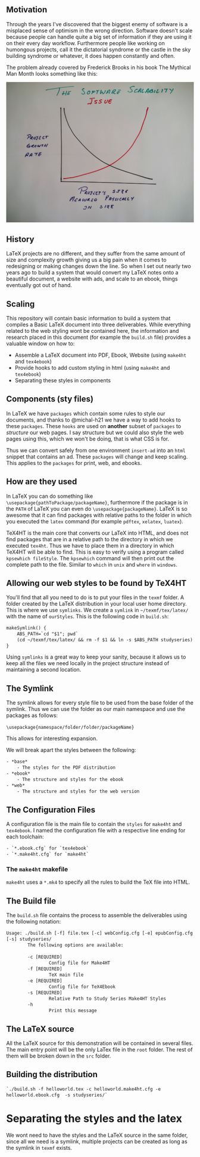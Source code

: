 ## Motivation

Through the years I've discovered that the biggest enemy of software is a misplaced sense of optimism in the wrong
direction. Software doesn't scale because people can handle quite a big set of information if they are using it on
their every day workflow. Furthermore people like working on humongous projects, call it the dictatorial syndrome or
the castle in the sky building syndrome or whatever, it does happen constantly and often. 

The problem already covered by Frederick Brooks in his book The Mythical Man Month looks something like this:

![Software Scalability](assets/softwarescalability.jpg)

## History

LaTeX projects are no different, and they suffer from the same amount of size and complexity growth giving us a big 
pain when it comes to redesigning or making changes down the line. So when I set out nearly two years ago to build a 
system that would convert my LaTeX notes onto a beautiful document, a website with ads, and scale to an ebook, things 
eventually got out of hand.

## Scaling

This repository will contain basic information to build a system that compiles a Basic LaTeX document into three
deliverables. While everything related to the web styling wont be contained here, the information and research placed
in this document (for example the `build.sh` file) provides a valuable window on how to:
 
 - Assemble a LaTeX document into PDF, Ebook, Website (using `make4ht` and `tex4ebook`)
 - Provide hooks to add custom styling in html (using `make4ht` and `tex4ebook`)
 - Separating these styles in components 
 
## Components (**sty** files)

In LaTeX we have `packages` which contain some rules to style our documents, and thanks to @michal-h21 we have 
a way to add hooks to these `packages`. These `hooks` are used on **another** subset of `packages` to *structure* our
web pages. I say structure but we could also style the web pages using this, which we won't be doing, that is what
CSS is for. 

Thus we can convert safely from one environment `insert-ad` into an `html` snippet that contains an ad. These 
`packages` will change and keep scaling. This applies to the `packages` for print, web, and ebooks. 

## How are they used

In LaTeX you can do something like `\usepackage{pathToPackage/packageName}`, furthermore if the package is in the `PATH`
of LaTeX you can even do `\usepackage{packageName}`. LaTeX is so awesome that it can find packages with relative paths
to the folder in which you executed the `latex` command (for example `pdftex`, `xelatex`, `luatex`). 

TeX4HT is the main core that converts our LaTeX into HTML, and does not find packages that are in a relative path to
the directory in which we executed `tex4ht`. Thus we have to place them in a directory in which TeX4HT will be able to
find. This is easy to verify using a program called `kpsewhich fileStyle`. The `kpsewhich` command will then print out
the complete path to the file. Similar to `which` in `unix` and `where` in `windows`.

## Allowing our web styles to be found by TeX4HT

You'll find that all you need to do is to put your files in the `texmf` folder. A folder created by the LaTeX 
distribution in your local user home directory. This is where we use `symlinks`. We create a `symlink` in 
`~/texmf/tex/latex/` with the name of `ourStyles`. This is the following code in `build.sh`:

```
makeSymlink() {
    ABS_PATH=`cd "$1"; pwd`
    (cd ~/texmf/tex/latex/ && rm -f $1 && ln -s $ABS_PATH studyseries)
}
```

Using `symlinks` is a great way to keep your sanity, because it allows us to keep all the files we need locally in the
project structure instead of maintaining a second location. 

## The Symlink

The symlink allows for every style file to be used from the base folder of the symlink. Thus we can use the folder
as our main namespace and use the packages as follows:

`\usepackage{namespace/folder/folder/packageName}`

This allows for interesting expansion. 

We will break apart the styles between the following: 

    - *base* 
        - The styles for the PDF distribution
    - *ebook*
        - The structure and styles for the ebook
    - *web*
        - The structure and styles for the web version

## The Configuration Files

A configuration file is the main file to contain the `styles` for `make4ht` and `tex4ebook`. I named the configuration
file with a respective line ending for each toolchain:

    - `*.ebook.cfg` for `tex4ebook`
    - `*.make4ht.cfg` for `make4ht`
    
### The `make4ht` makefile

`make4ht` uses a `*.mk4` to specify all the rules to build the TeX file into HTML. 

## The Build file

The `build.sh` file contains the process to assemble the deliverables using the following notation:

```
Usage: ./build.sh [-f] file.tex [-c] webConfig.cfg [-e] epubConfig.cfg [-s] studyseries/
        The following options are available:

        -c [REQUIRED]
                Config file for Make4HT
        -f [REQUIRED]
                TeX main file
        -e [REQUIRED]
                Config file for TeX4Ebook
        -s [REQUIRED]
                Relative Path to Study Series Make4HT Styles
        -h
                Print this message
```

## The LaTeX source

All the LaTeX source for this demonstration will be contained in several files. The main entry point will be the
only LaTex file in the `root` folder. The rest of them will be broken down in the `src` folder. 

## Building the distribution

    `./build.sh -f helloworld.tex -c helloworld.make4ht.cfg -e helloworld.ebook.cfg  -s studyseries/`
    
# Separating the styles and the latex

We wont need to have the styles and the LaTeX source in the same folder, since all we need is a symlink, multiple
projects can be created as long as the symlink in `texmf` exists. 

